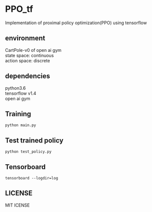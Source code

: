 # PPO_tf
Implementation of proximal policy optimization(PPO) using tensorflow  

## environment
CartPole-v0 of open ai gym  
state space: continuous  
action space: discrete  

## dependencies
python3.6\
tensorflow v1.4\
open ai gym

## Training
```
python main.py 
```
## Test trained policy
```
python test_policy.py
```
## Tensorboard
```
tensorboard --logdir=log
```
## LICENSE
MIT ICENSE

